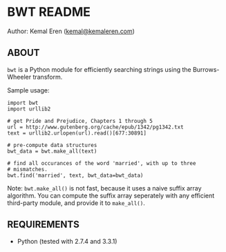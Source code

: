 BWT README
============
Author: Kemal Eren (kemal@kemaleren.com)

ABOUT
-----

`bwt` is a Python module for efficiently searching strings using the
Burrows-Wheeler transform.

Sample usage:

    import bwt
    import urllib2

    # get Pride and Prejudice, Chapters 1 through 5
    url = http://www.gutenberg.org/cache/epub/1342/pg1342.txt
    text = urllib2.urlopen(url).read()[677:30891]

    # pre-compute data structures
    bwt_data = bwt.make_all(text)

    # find all occurances of the word 'married', with up to three
    # mismatches.
    bwt.find('married', text, bwt_data=bwt_data)


Note: `bwt.make_all()` is not fast, because it uses a naive suffix
array algorithm. You can compute the suffix array seperately with any
efficient third-party module, and provide it to `make_all()`.


REQUIREMENTS
------------

* Python (tested with 2.7.4 and 3.3.1)
